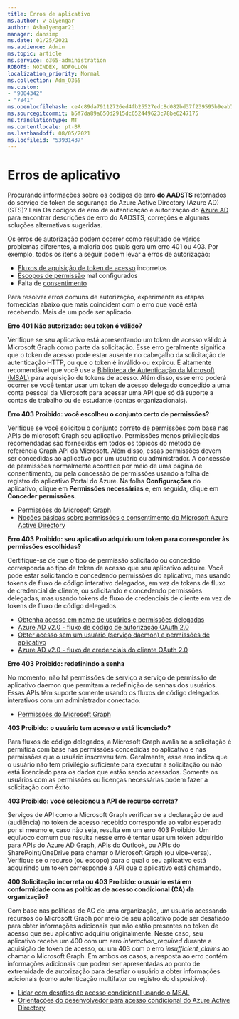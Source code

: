 ```yaml
---
title: Erros de aplicativo
ms.author: v-aiyengar
author: AshaIyengar21
manager: dansimp
ms.date: 01/25/2021
ms.audience: Admin
ms.topic: article
ms.service: o365-administration
ROBOTS: NOINDEX, NOFOLLOW
localization_priority: Normal
ms.collection: Adm_O365
ms.custom:
- "9004342"
- "7841"
ms.openlocfilehash: ce4c89da79112726ed4fb25527edc8d082bd37f239595b9eab7279abeeecfd7e
ms.sourcegitcommit: b5f7da89a650d2915dc652449623c78be6247175
ms.translationtype: MT
ms.contentlocale: pt-BR
ms.lasthandoff: 08/05/2021
ms.locfileid: "53931437"
---
```

# <a name="application-errors"></a>Erros de aplicativo

Procurando informações sobre os códigos de erro **do AADSTS** retornados do serviço de token de segurança do Azure Active Directory (Azure AD) (STS)? Leia Os códigos de erro de autenticação e autorização do [Azure AD](https://docs.microsoft.com/azure/active-directory/develop/reference-aadsts-error-codes) para encontrar descrições de erro do AADSTS, correções e algumas soluções alternativas sugeridas.

Os erros de autorização podem ocorrer como resultado de vários problemas diferentes, a maioria dos quais gera um erro 401 ou 403. Por exemplo, todos os itens a seguir podem levar a erros de autorização:

- [Fluxos de aquisição de token de acesso](https://docs.microsoft.com/azure/active-directory/develop/reference-aadsts-error-codes) incorretos 
- [Escopos de permissão](https://docs.microsoft.com/azure/active-directory/develop/active-directory-v2-scopes) mal configurados 
- Falta de [consentimento](https://docs.microsoft.com/azure/active-directory/develop/active-directory-devhowto-multi-tenant-overview#understanding-user-and-admin-consent)

Para resolver erros comuns de autorização, experimente as etapas fornecidas abaixo que mais coincidem com o erro que você está recebendo. Mais de um pode ser aplicado.

**Erro 401 Não autorizado: seu token é válido?**

Verifique se seu aplicativo está apresentando um token de acesso válido à Microsoft Graph como parte da solicitação. Esse erro geralmente significa que o token de acesso pode estar ausente no cabeçalho da solicitação de autenticação HTTP, ou que o token é inválido ou expirou. É altamente recomendável que você use a [Biblioteca de Autenticação da Microsoft (MSAL)](https://docs.microsoft.com/azure/active-directory/develop/msal-overview) para aquisição de tokens de acesso. Além disso, esse erro poderá ocorrer se você tentar usar um token de acesso delegado concedido a uma conta pessoal da Microsoft para acessar uma API que só dá suporte a contas de trabalho ou de estudante (contas organizacionais).

**Erro 403 Proibido: você escolheu o conjunto certo de permissões?**

Verifique se você solicitou o conjunto correto de permissões com base nas APIs do microsoft Graph seu aplicativo. Permissões menos privilegiadas recomendadas são fornecidas em todos os tópicos do método de referência Graph API da Microsoft. Além disso, essas permissões devem ser concedidas ao aplicativo por um usuário ou administrador. A concessão de permissões normalmente acontece por meio de uma página de consentimento, ou pela concessão de permissões usando a folha de registro do aplicativo Portal do Azure. Na folha **Configurações** do aplicativo, clique em **Permissões necessárias** e, em seguida, clique em **Conceder permissões**.

- [Permissões do Microsoft Graph](https://docs.microsoft.com/graph/permissions-reference) 
- [Noções básicas sobre permissões e consentimento do Microsoft Azure Active Directory](https://docs.microsoft.com/azure/active-directory/develop/v2-permissions-and-consent) 

**Erro 403 Proibido: seu aplicativo adquiriu um token para corresponder às permissões escolhidas?**

Certifique-se de que o tipo de permissão solicitado ou concedido corresponda ao tipo de token de acesso que seu aplicativo adquire. Você pode estar solicitando e concedendo permissões do aplicativo, mas usando tokens de fluxo de código interativo delegados, em vez de tokens de fluxo de credencial de cliente, ou solicitando e concedendo permissões delegadas, mas usando tokens de fluxo de credenciais de cliente em vez de tokens de fluxo de código delegados.

- [Obtenha acesso em nome de usuários e permissões delegadas](https://docs.microsoft.com/graph/auth_v2_user) 
- [Azure AD v2.0 - fluxo de código de autorização OAuth 2.0](https://docs.microsoft.com/azure/active-directory/develop/v2-oauth2-auth-code-flow) 
- [Obter acesso sem um usuário (serviço daemon) e permissões de aplicativo](https://docs.microsoft.com/graph/auth_v2_service) 
- [Azure AD v2.0 - fluxo de credenciais do cliente OAuth 2.0](https://docs.microsoft.com/azure/active-directory/develop/v2-oauth2-client-creds-grant-flow) 

**Erro 403 Proibido: redefinindo a senha**

No momento, não há permissões de serviço a serviço de permissão de aplicativo daemon que permitam a redefinição de senhas dos usuários. Essas APIs têm suporte somente usando os fluxos de código delegados interativos com um administrador conectado.

- [Permissões do Microsoft Graph](https://docs.microsoft.com/graph/permissions-reference)

**403 Proibido: o usuário tem acesso e está licenciado?**

Para fluxos de código delegados, a Microsoft Graph avalia se a solicitação é permitida com base nas permissões concedidas ao aplicativo e nas permissões que o usuário inscreveu tem. Geralmente, esse erro indica que o usuário não tem privilégio suficiente para executar a solicitação ou não está licenciado para os dados que estão sendo acessados. Somente os usuários com as permissões ou licenças necessárias podem fazer a solicitação com êxito.

**403 Proibido: você selecionou a API de recurso correta?**

Serviços de API como a Microsoft Graph verificar se a declaração de aud (audiência) no token de acesso recebido corresponde ao valor esperado por si mesmo e, caso não seja, resulta em um erro 403 Proibido. Um equívoco comum que resulta nesse erro é tentar usar um token adquirido para APIs do Azure AD Graph, APIs do Outlook, ou APIs do SharePoint/OneDrive para chamar o Microsoft Graph (ou vice-versa). Verifique se o recurso (ou escopo) para o qual o seu aplicativo está adquirindo um token corresponde à API que o aplicativo está chamando.

**400 Solicitação incorreta ou 403 Proibido: o usuário está em conformidade com as políticas de acesso condicional (CA) da organização?**

Com base nas políticas de AC de uma organização, um usuário acessando recursos do Microsoft Graph por meio de seu aplicativo pode ser desafiado para obter informações adicionais que não estão presentes no token de acesso que seu aplicativo adquiriu originalmente. Nesse caso, seu aplicativo recebe um 400 com um erro *interaction_required* durante a aquisição de token de acesso, ou um 403 com o erro *insufficient_claims* ao chamar o Microsoft Graph. Em ambos os casos, a resposta ao erro contém informações adicionais que podem ser apresentadas ao ponto de extremidade de autorização para desafiar o usuário a obter informações adicionais (como autenticação multifator ou registro do dispositivo).

- [Lidar com desafios de acesso condicional usando o MSAL ](https://docs.microsoft.com/azure/active-directory/develop/msal-handling-exceptions#conditional-access-and-claims-challenges)
- [Orientações do desenvolvedor para acesso condicional do Azure Active Directory](https://docs.microsoft.com/azure/active-directory/develop/conditional-access-dev-guide)
